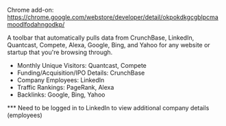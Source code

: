 Chrome add-on: https://chrome.google.com/webstore/developer/detail/okpokdkgcgblpcmamoodlfodahngodkp/

A toolbar that automatically pulls data from CrunchBase, LinkedIn, Quantcast, Compete, Alexa, Google, Bing, and Yahoo for any website or startup that you're browsing through.

- Monthly Unique Visitors: Quantcast, Compete
- Funding/Acquisition/IPO Details: CrunchBase
- Company Employees: LinkedIn
- Traffic Rankings: PageRank, Alexa
- Backlinks: Google, Bing, Yahoo

*** Need to be logged in to LinkedIn to view additional company details (employees)